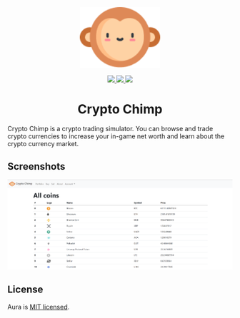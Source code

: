 <p align="center"><a href="#" target="_blank" rel="noopener noreferrer"><img width="180" src="logo.png" alt="Crypto Chimp logo"></a></p>

<p align="center">
    <a href="https://github.com/MaximilianHagelstam/cryptochimp/stargazers">
        <img src="https://img.shields.io/github/stars/MaximilianHagelstam/cryptochimp"/>
    </a>
    <a href="https://github.com/MaximilianHagelstam/aura-web/commits/master">
        <img src="https://img.shields.io/github/last-commit/MaximilianHagelstam/cryptochimp"/>
    </a>
    <a href="https://github.com/MaximilianHagelstam/cryptochimp/blob/master/LICENSE">
        <img src="https://img.shields.io/badge/license-MIT-blue.svg"/>
    </a>
</p>

<h1 align="center">Crypto Chimp</h1>

Crypto Chimp is a crypto trading simulator. You can browse and trade crypto currencies to increase your in-game net worth and learn about the crypto currency market.

## Screenshots

![architecture](./screenshots/screenshot1.png)

## License

Aura is [MIT licensed](./LICENSE).
